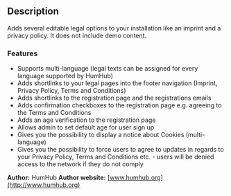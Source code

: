 ## Description

Adds several editable legal options to your installation like an imprint and a privacy policy. It does not include demo content.


### Features

- Supports multi-language (legal texts can be assigned for every language supported by HumHub)
- Adds shortlinks to your legal pages into the footer navigation (Imprint, Privacy Policy, Terms and Conditions)
- Adds shortlinks to the registration page and the registrations emails
- Adds confirmation checkboxes to the registration page e.g. agreeing to the Terms and Conditions
- Adds an age verification to the registration page
- Allows admin to set default age for user sign up
- Gives you the possibility to display a notice about Cookies (multi-language)
- Gives you the possibility to force users to agree to updates in regards to your Privacy Policy, Terms and Conditions etc. - users will be denied access to the network if they do not comply 

__Author:__ HumHub
__Author website:__ [www.humhub.org](http://www.humhub.org)




